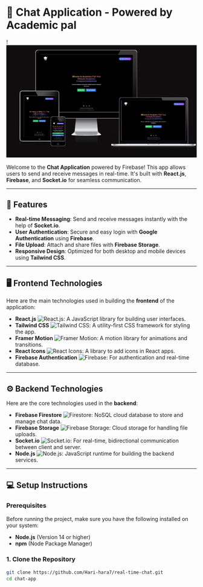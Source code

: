 # 📱 Chat Application - Powered by Academic pal

! <img src="image.jpg" alt="image"  ><!-- Replace this link with your actual image URL -->

Welcome to the **Chat Application** powered by Firebase! This app allows users to send and receive messages in real-time. It's built with **React.js**, **Firebase**, and **Socket.io** for seamless communication.

---

## 🚀 Features

- **Real-time Messaging**: Send and receive messages instantly with the help of **Socket.io**.
- **User Authentication**: Secure and easy login with **Google Authentication** using **Firebase**.
- **File Upload**: Attach and share files with **Firebase Storage**.
- **Responsive Design**: Optimized for both desktop and mobile devices using **Tailwind CSS**.

---

## 🖥 Frontend Technologies

Here are the main technologies used in building the **frontend** of the application:

- **React.js** ![React.js](https://img.shields.io/badge/React.js-61DAFB?style=flat-square&logo=react&logoColor=white): A JavaScript library for building user interfaces.
- **Tailwind CSS** ![Tailwind CSS](https://img.shields.io/badge/Tailwind%20CSS-38B2AC?style=flat-square&logo=tailwindcss&logoColor=white): A utility-first CSS framework for styling the app.
- **Framer Motion** ![Framer Motion](https://img.shields.io/badge/Framer%20Motion-00D8FF?style=flat-square&logo=framer&logoColor=white): A motion library for animations and transitions.
- **React Icons** ![React Icons](https://img.shields.io/badge/React%20Icons-61DAFB?style=flat-square&logo=react&logoColor=white): A library to add icons in React apps.
- **Firebase Authentication** ![Firebase](https://img.shields.io/badge/Firebase-FFCA28?style=flat-square&logo=firebase&logoColor=white): For authentication and real-time database.

---

## ⚙️ Backend Technologies

Here are the core technologies used in the **backend**:

- **Firebase Firestore** ![Firestore](https://img.shields.io/badge/Firestore-FFCA28?style=flat-square&logo=firebase&logoColor=white): NoSQL cloud database to store and manage chat data.
- **Firebase Storage** ![Firebase Storage](https://img.shields.io/badge/Firebase%20Storage-FFCA28?style=flat-square&logo=firebase&logoColor=white): Cloud storage for handling file uploads.
- **Socket.io** ![Socket.io](https://img.shields.io/badge/Socket.io-010101?style=flat-square&logo=socket.io&logoColor=white): For real-time, bidirectional communication between client and server.
- **Node.js** ![Node.js](https://img.shields.io/badge/Node.js-339933?style=flat-square&logo=node.js&logoColor=white): JavaScript runtime for building the backend services.

---

## 💻 Setup Instructions

### Prerequisites

Before running the project, make sure you have the following installed on your system:

- **Node.js** (Version 14 or higher)
- **npm** (Node Package Manager)

### 1. Clone the Repository

```bash
git clone https://github.com/Hari-hara7/real-time-chat.git
cd chat-app
